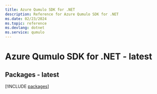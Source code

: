 ```yaml
---
title: Azure Qumulo SDK for .NET
description: Reference for Azure Qumulo SDK for .NET
ms.date: 02/23/2024
ms.topic: reference
ms.devlang: dotnet
ms.service: qumulo
---
```

# Azure Qumulo SDK for .NET - latest
## Packages - latest
[!INCLUDE [packages](qumulo-index.md)]
